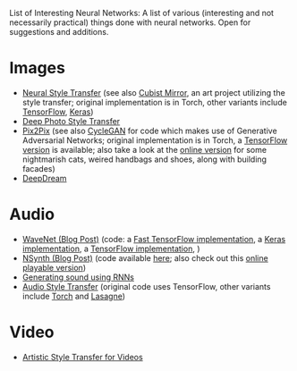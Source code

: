List of Interesting Neural Networks: A list of various (interesting and not necessarily practical) things done with neural networks. Open for suggestions and additions.

# Images

* [Neural Style Transfer](https://github.com/jcjohnson/neural-style) (see also [Cubist Mirror](https://github.com/genekogan/CubistMirror), an art project utilizing the style transfer; original implementation is in Torch, other variants include [TensorFlow](https://github.com/anishathalye/neural-style), [Keras](https://github.com/titu1994/Neural-Style-Transfer))
* [Deep Photo Style Transfer](https://github.com/luanfujun/deep-photo-styletransfer)
* [Pix2Pix](https://github.com/phillipi/pix2pix) (see also [CycleGAN](https://github.com/junyanz/CycleGAN) for code which makes use of Generative Adversarial Networks; original implementation is in Torch, a [TensorFlow version](https://github.com/affinelayer/pix2pix-tensorflow) is available; also take a look at the [online version](https://affinelayer.com/pixsrv/) for some nightmarish cats, weired handbags and shoes, along with building facades)
* [DeepDream](https://github.com/google/deepdream)

# Audio

* [WaveNet (Blog Post)](https://deepmind.com/blog/wavenet-generative-model-raw-audio/) (code: a [Fast TensorFlow implementation](https://github.com/tomlepaine/fast-wavenet), a [Keras implementation](https://github.com/basveeling/wavenet), a [TensorFlow implementation](https://github.com/ibab/tensorflow-wavenet), )
* [NSynth (Blog Post)](https://magenta.tensorflow.org/nsynth) (code available [here](https://github.com/tensorflow/magenta/tree/master/magenta/models/nsynth); also check out this [online playable version](https://aiexperiments.withgoogle.com/sound-maker/view/))
* [Generating sound using RNNs](https://github.com/johnglover/sound-rnn)
* [Audio Style Transfer](https://github.com/DmitryUlyanov/neural-style-audio-tf) (original code uses TensorFlow, other variants include [Torch](https://github.com/DmitryUlyanov/neural-style-audio-torch) and [Lasagne](https://github.com/vadim-v-lebedev/audio_style_tranfer))

# Video

* [Artistic Style Transfer for Videos](https://github.com/manuelruder/artistic-videos)